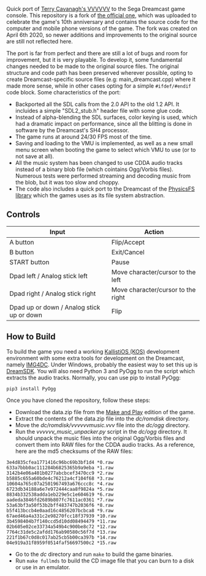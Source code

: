 Quick port of [Terry Cavanagh's VVVVVV](https://thelettervsixtim.es/) to the Sega Dreamcast game console. This repository is a fork of [the official one](https://github.com/TerryCavanagh/VVVVVV), which was uploaded to celebrate the game's 10th anniversary and contains the source code for the computer and mobile phone versions of the game. The fork was created on April 6th 2020, so newer additions and improvements to the original source are still not reflected here.

The port is far from perfect and there are still a lot of bugs and room for improvement, but it is very playable. To develop it, some fundamental changes needed to be made to the original source files. The original structure and code path has been preserved wherever possible, opting to create Dreamcast-specific source files (e.g: main_dreamcast.cpp) where it made more sense, while in other cases opting for a simple ```#ifdef/#endif``` code block. Some characteristics of the port:

- Backported all the SDL calls from the 2.0 API to the old 1.2 API. It incluides a simple "SDL2_stub.h" header file with some glue code.
- Instead of alpha-blending the SDL surfaces, color keying is used, which had a dramatic impact on performance, since all the blitting is done in software by the Dreamcast's SH4 processor.
- The game runs at around 24/30 FPS most of the time.
- Saving and loading to the VMU is implemented, as well as a new small menu screen when booting the game to select which VMU to use (or to not save at all).
- All the music system has been changed to use CDDA audio tracks instead of a binary blob file (which cointains Ogg/Vorbis files). Numerous tests were performed streaming and decoding music from the blob, but it was too slow and choppy.
- The code also includes a quick port to the Dreamcast of the [PhysicsFS library](https://www.icculus.org/physfs/) which the games uses as its file system abstraction.

Controls
--------

Input | Action
--- | ---
A button                                  | Flip/Accept  
B button                                  | Exit/Cancel   
START button                              | Pause         
Dpad left / Analog stick left             | Move character/cursor to the left  
Dpad right / Analog stick right           | Move character/cursor to the right 
Dpad up or down / Analog stick up or down | Flip 


How to Build
------------
To build the game you need a working [KallistiOS (KOS)](http://gamedev.allusion.net/softprj/kos/) development environment with some extra tools for development on the Dreamcast, namely [IMG4DC](https://github.com/sizious/img4dc). Under Windows, probably the easiest way to set this up is [DreamSDK](https://www.dreamsdk.org/). You will also need Python 3 and PyOgg to run the script which extracts the audio tracks. Normally, you can use pip to install PyOgg:

```
pip3 install PyOgg
```

Once you have cloned the repository, follow these steps:

- Download the data.zip file from the [Make and Play](https://thelettervsixtim.es/makeandplay/) edition of the game.
- Extract the contents of the data.zip file into the _dc/romdisk_ directory.
- Move the _dc/romdisk/vvvvvvmusic.vvv_ file into the _dc/ogg_ directory.
- Run the _vvvvvv_music_unpacker.py_ script in the _dc/ogg_ directory. It should unpack the music files into the original Ogg/Vorbis files and convert them into RAW files for the CDDA audio tracks. As a reference, here are the md5 checksums of the RAW files:
```
3e4d835cfea1771416c96bc69b3bf1d4 *0.raw
633a7bbb0ac111284b6825365b9a9eba *1.raw
3142b4e06a401b0277abcbcef3470cc9 *2.raw
b5885c655a60bde4c76212a4cf104f68 *3.raw
10604a765c07a2501967493a676ccc8c *4.raw
6723db34188a6e7e972444caa8f9824a *5.raw
8834b332538adda1eb229e5c1e604619 *6.raw
aadeda3846fd2689b807fc7611ac0361 *7.raw
53a63bf3a50f53b2bff483747b2036f6 *8.raw
b5f413bccb4e0aad16c4856207bcbca8 *9.raw
67aed46a4a331c2e98270fcc18f37939 *10.raw
3b4598404b7f140ccd5d10dd08494479 *11.raw
02b605e02ce33734a549b4c900be8c72 *12.raw
7764c31de5c2afdd176ab90580c56f7d *13.raw
221f1b67c0d8c017ab25cb5b00ca397b *14.raw
04e919a31f8959f0514faf56697500c2 *15.raw
```
- Go to the _dc_ directory and run ```make``` to build the game binaries.
- Run ```make fullmds``` to build the CD image file that you can burn to a disk or use in an emulator.

